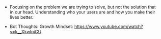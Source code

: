 - Focusing on the problem we are trying to solve, but not the solution that in our head.
  Understanding who your users are and how you make their lives better.

- Bot Thoughts: Growth Mindset: https://www.youtube.com/watch?v=k__XkwIpiCU
